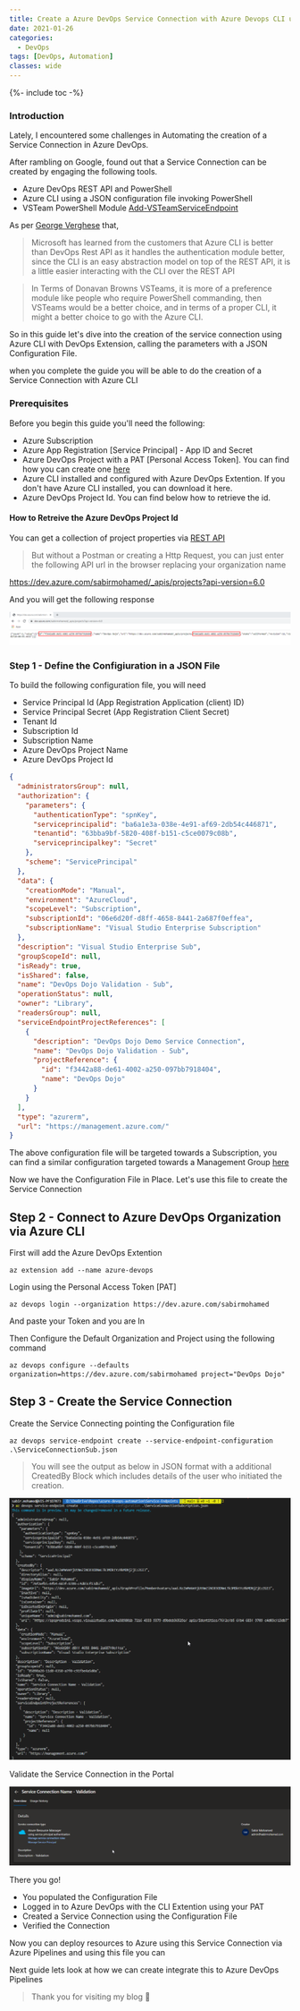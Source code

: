 ```yaml
---
title: Create a Azure DevOps Service Connection with Azure Devops CLI using a Configuration file
date: 2021-01-26
categories:
  - DevOps
tags: [DevOps, Automation]
classes: wide
---
```

{%- include toc -%}

### Introduction

Lately, I encountered some challenges in Automating the creation of a Service Connection in Azure DevOps.

After rambling on Google, found out that a Service Connection can be created by engaging the following tools.

- Azure DevOps REST API and PowerShell
- Azure CLI using a JSON configuration file invoking PowerShell
- VSTeam PowerShell Module [Add-VSTeamServiceEndpoint](https://methodsandpractices.github.io/vsteam-docs/docs/modules/vsteam/commands/Add-VSTeamServiceEndpoint)

As per [George Verghese](https://www.youtube.com/watch?v=DiztcJOZvZo) that,

>Microsoft has learned from the customers that Azure CLI is better than DevOps Rest API 
as it handles the authentication module better, since the CLI is an easy abstraction model on top of the REST API, it is a little easier interacting with the CLI
over the REST API

>In Terms of Donavan Browns VSTeams, it is more of a preference module like people who require PowerShell commanding, then VSTeams would be a better choice,
and in terms of a proper CLI, it might a better choice to go with the Azure CLI.

So in this guide let's dive into the creation of the service connection using Azure CLI with DevOps Extension, calling the parameters with a JSON Configuration File.

when you complete the guide you will be able to do the creation of a Service Connection with Azure CLI

### Prerequisites

Before you begin this guide you'll need the following:

- Azure Subscription
- Azure App Registration [Service Principal] - App ID and Secret
- Azure DevOps Project with a PAT [Personal Access Token]. You can find how you can create one [here](https://docs.microsoft.com/en-us/azure/devops/organizations/accounts/use-personal-access-tokens-to-authenticate?view=azure-devops&tabs=preview-page&WT.mc_id=AZ-MVP-5003674#create-a-pat)
- Azure CLI installed and configured with Azure DevOps Extention. If you don't have Azure CLI installed, you can download it here.
- Azure DevOps Project Id. You can find below how to retrieve the id.

#### How to Retreive the Azure DevOps Project Id

You can get a collection of project properties via [REST API](https://docs.microsoft.com/en-us/rest/api/azure/devops/core/projects/get%20project%20properties?view=azure-devops-rest-6.0)

>But without a Postman or creating a Http Request, you can just enter the following API url in the browser replacing your organization name 

https://dev.azure.com/sabirmohamed/_apis/projects?api-version=6.0

And you will get the following response

![ProjectId.png](/Images/AzureDevOps/ServiceConnection_AzureCLI/ProjectId.png)


### Step 1 - Define the Configiuration in a JSON File

To build the following configuration file, you will need

  - Service Principal Id (App Registration Application (client) ID)
  - Service Principal Secret (App Registration Client Secret)
  - Tenant Id
  - Subscription Id
  - Subscription Name
  - Azure DevOps Project Name
  - Azure DevOps Project Id
  
```json
{
  "administratorsGroup": null,
  "authorization": {
    "parameters": {
      "authenticationType": "spnKey",
      "serviceprincipalid": "ba6a1e3a-038e-4e91-af69-2db54c446871",
      "tenantid": "63bba9bf-5820-408f-b151-c5ce0079c08b",
      "serviceprincipalkey": "Secret"
    },
    "scheme": "ServicePrincipal"
  },
  "data": {
    "creationMode": "Manual",
    "environment": "AzureCloud",
    "scopeLevel": "Subscription",
    "subscriptionId": "06e6d20f-d8ff-4658-8441-2a687f0effea",
    "subscriptionName": "Visual Studio Enterprise Subscription"
  },
  "description": "Visual Studio Enterprise Sub",
  "groupScopeId": null,
  "isReady": true,
  "isShared": false,
  "name": "DevOps Dojo Validation - Sub",
  "operationStatus": null,
  "owner": "Library",
  "readersGroup": null,
  "serviceEndpointProjectReferences": [
    {
      "description": "DevOps Dojo Demo Service Connection",
      "name": "DevOps Dojo Validation - Sub",
      "projectReference": {
        "id": "f3442a88-de61-4002-a250-097bb7918404",
        "name": "DevOps Dojo"
      }
    }
  ],
  "type": "azurerm",
  "url": "https://management.azure.com/"
}
```
The above configuration file will be targeted towards a Subscription, you can find a similar configuration targeted towards a Management Group [here](https://github.com/sabirmohamed/azure-devops-automation/blob/main/Service-Endpoints/ServiceConnectionMG.json)

Now we have the Configuration File in Place. Let's use this file to create the Service Connection

## Step 2 - Connect to Azure DevOps Organization via Azure CLI

First will add the Azure DevOps Extention
```
az extension add --name azure-devops
```
Login using the Personal Access Token [PAT]

```
az devops login --organization https://dev.azure.com/sabirmohamed
```
And paste your Token and you are In

Then Configure the Default Organization and Project using the following command

```
az devops configure --defaults organization=https://dev.azure.com/sabirmohamed project="DevOps Dojo"
```

## Step 3 - Create the Service Connection

Create the Service Connecting pointing the Configuration file
```
az devops service-endpoint create --service-endpoint-configuration .\ServiceConnectionSub.json
```

>You will see the output as below in JSON format with a additional CreatedBy Block which includes details of the user who initiated the creation.

![ServiceConnectionCreation.png](/Images/AzureDevOps/ServiceConnection_AzureCLI/ServiceConnectionCreation.png)

Validate the Service Connection in the Portal

![ServiceConnectionValidation.png](/Images/AzureDevOps/ServiceConnection_AzureCLI/ServiceConnectionValidation.png)

There you go!

- You populated the Configuration File
- Logged in to Azure DevOps with the CLI Extention using your PAT 
- Created a Service Connection using the Configuration File
- Verified the Connection

Now you can deploy resources to Azure using this Service Connection via Azure Pipelines and using this file you can 

Next guide lets look at how we can create integrate this to Azure DevOps Pipelines

>Thank you for visiting my blog 👋



